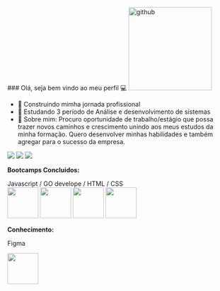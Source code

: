 <div>### Olá, seja bem vindo ao meu perfil 💻 <img width="188" height="188" src="https://img.icons8.com/3d-fluency/188/github.png" alt="github"/>

- 🔭 Construindo mimha jornada profissional
- 🌱 Estudando 3 período de Análise e desenvolvimento de sistemas
- 💬  Sobre mim: Procuro oportunidade de trabalho/estágio que possa trazer novos caminhos e crescimento unindo aos
meus estudos da minha formação. Quero desenvolver minhas habilidades e também agregar
para o sucesso da empresa.</div>


<div> 
  <a href="https://www.instagram.com/felippefardin/" target="_blank"><img src="https://img.shields.io/badge/-Instagram-%23E4405F?style=for-the-badge&logo=instagram&logoColor=white" target="_blank"></a>
 	<a href = "mailto:felippefardin@gmail.com"><img src="https://img.shields.io/badge/-Gmail-%23333?style=for-the-badge&logo=gmail&logoColor=white" target="_blank"></a>
  <a href="https://www.linkedin.com/in/felippefardin/" target="_blank"><img src="https://img.shields.io/badge/-LinkedIn-%230077B5?style=for-the-badge&logo=linkedin&logoColor=white" target="_blank"></a>   
</div>

**Bootcamps Concluidos:**

<div>
  <div>
    Javascript / GO develope / HTML / CSS 
  </div>
  
<img src="https://hermes.dio.me/tracks/55e7040f-775b-47e5-a8fb-69d002ca17a9.png" width="70">  
<img src="https://hermes.dio.me/tracks/c362ed53-4e9e-441e-ac1d-6a69f817c0bf.png" width="70">
<img src="https://hermes.dio.me/tracks/62ed1f1d-8d76-4bbc-905f-e73d20cb82f5.png" width="70">
<img src="https://hermes.dio.me/tracks/da043c7a-7189-441e-bf28-adc2d05a4934.png" width="70">  
</div>

**Conhecimento:**

<p>Figma</p>
<img src="https://upload.wikimedia.org/wikipedia/commons/thumb/3/33/Figma-logo.svg/1667px-Figma-logo.svg.png" width="70">

